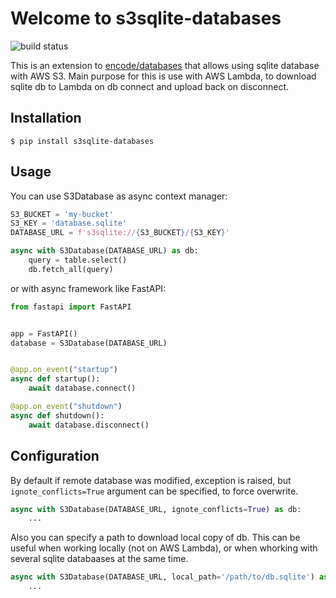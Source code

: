 # Welcome to s3sqlite-databases
![build status](../../workflows/ci/badge.svg)

This is an extension to [encode/databases](https://github.com/encode/databases)
that allows using sqlite database with AWS S3.
Main purpose for this is use with AWS Lambda, to download sqlite db to Lambda on db connect and upload back on disconnect.

## Installation

```console
$ pip install s3sqlite-databases
```

## Usage

You can use S3Database as async context manager:

```Python
S3_BUCKET = 'my-bucket'
S3_KEY = 'database.sqlite'
DATABASE_URL = f's3sqlite://{S3_BUCKET}/{S3_KEY}'

async with S3Database(DATABASE_URL) as db:
    query = table.select()
    db.fetch_all(query)

```

or with async framework like FastAPI:

```Python
from fastapi import FastAPI


app = FastAPI()
database = S3Database(DATABASE_URL)


@app.on_event("startup")
async def startup():
    await database.connect()

@app.on_event("shutdown")
async def shutdown():
    await database.disconnect()
```

## Configuration
By default if remote database was modified, exception is raised, but `ignote_conflicts=True` argument can be specified, to force overwrite.

```Python
async with S3Database(DATABASE_URL, ignote_conflicts=True) as db:
    ...
```

Also you can specify a path to download local copy of db.
This can be useful when working locally (not on AWS Lambda), or when whorking with several sqlite databaases at the same time.

```Python
async with S3Database(DATABASE_URL, local_path='/path/to/db.sqlite') as db:
    ...
```
